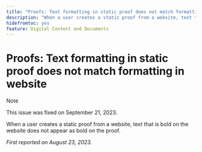 ```yaml
---
title: "Proofs: Text formatting in static proof does not match formatting in website"
description: "When a user creates a static proof from a website, text that is bold on the website does not appear as bold on the proof."
hidefromtoc: yes
feature: Digital Content and Documents
---
```


# Proofs: Text formatting in static proof does not match formatting in website

<!--WF, WFP TOCs-->

>[!NOTE]
>
>This issue was fixed on September 21, 2023.

When a user creates a static proof from a website, text that is bold on the website does not appear as bold on the proof.

_First reported on August 23, 2023._

